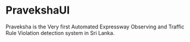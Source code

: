 PravekshaUI
===========

Praveksha is the Very first Automated Expressway Observing and Traffic Rule Violation detection system in Sri Lanka.
